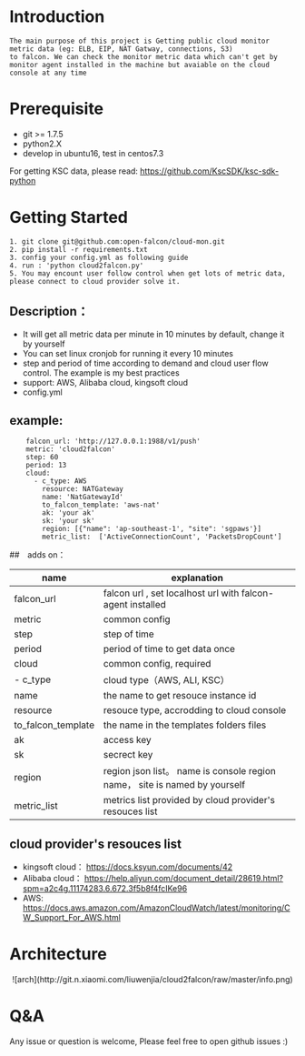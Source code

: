 # Introduction
    The main purpose of this project is Getting public cloud monitor metric data (eg: ELB, EIP, NAT Gatway, connections, S3)
    to falcon. We can check the monitor metric data which can't get by monitor agent installed in the machine but avaiable on the cloud console at any time
    
# Prerequisite
* git  >= 1.7.5
* python2.X
* develop in ubuntu16, test in centos7.3


For getting KSC data, please read:
https://github.com/KscSDK/ksc-sdk-python

# Getting Started
```buildoutcfg
1. git clone git@github.com:open-falcon/cloud-mon.git
2. pip install -r requirements.txt
3. config your config.yml as following guide
4. run : 'python cloud2falcon.py'
5. You may encount user follow control when get lots of metric data, please connect to cloud provider solve it.
```

## Description：
- It will get all metric data per minute in 10 minutes by default, change it by yourself
- You can set linux cronjob for running it every 10 minutes
- step and period of time according to demand and cloud user flow control. The example is my best practices
- support: AWS, Alibaba cloud, kingsoft cloud
- config.yml
  
## example: 
     
        falcon_url: 'http://127.0.0.1:1988/v1/push'
        metric: 'cloud2falcon'
        step: 60
        period: 13
        cloud:
          - c_type: AWS
            resource: NATGateway
            name: 'NatGatewayId'
            to_falcon_template: 'aws-nat'
            ak: 'your ak'
            sk: 'your sk'
            region: [{"name": 'ap-southeast-1', "site": 'sgpaws'}]
            metric_list:  ['ActiveConnectionCount', 'PacketsDropCount']
 
           
 ##　adds on：
             
| name | explanation |
| ------ | ------ |
|falcon_url |falcon url , set localhost url with falcon-agent installed |
| metric | common config |
| step | step of time |
| period | period of time to get data once|
| cloud |common config, required|
| - c_type |cloud type（AWS, ALI, KSC）|
| name | the name to get resouce instance id |
| resource | resouce type, accrodding to cloud console |
| to_falcon_template | the name in the templates folders files|
|    ak　 | access key |
|    sk　 | secrect key |
|    region | region json list。 name is console region name， site is named by yourself |
|    metric_list | metrics list provided by cloud provider's resouces list |

        
## cloud provider's resouces list
- kingsoft cloud： https://docs.ksyun.com/documents/42
- Alibaba cloud： https://help.aliyun.com/document_detail/28619.html?spm=a2c4g.11174283.6.672.3f5b8f4fcIKe96
- AWS: https://docs.aws.amazon.com/AmazonCloudWatch/latest/monitoring/CW_Support_For_AWS.html

# Architecture
<center>![arch](http://git.n.xiaomi.com/liuwenjia/cloud2falcon/raw/master/info.png)</center>

# Q&A
Any issue or question is welcome, Please feel free to open github issues :)